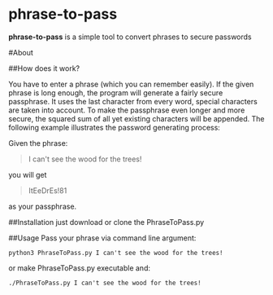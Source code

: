 # phrase-to-pass
**phrase-to-pass** is a simple tool to convert phrases to secure passwords

#About

##How does it work?

You have to enter a phrase (which you can remember easily). If the given phrase
is long enough, the program will generate a fairly secure passphrase.  It uses
the last character from every word, special characters are taken into
account. To make the passphrase even longer and more secure, the squared sum of
all yet existing characters will be appended.  The following example
illustrates the password generating process:

Given the phrase:
> I can't see the wood for the trees!

you will get
> ItEeDrEs!81

as your passphrase.

##Installation
just download or clone the PhraseToPass.py

##Usage
Pass your phrase via command line argument:

`python3 PhraseToPass.py I can't see the wood for the trees!`

or make PhraseToPass.py executable and:

`./PhraseToPass.py I can't see the wood for the trees!`

